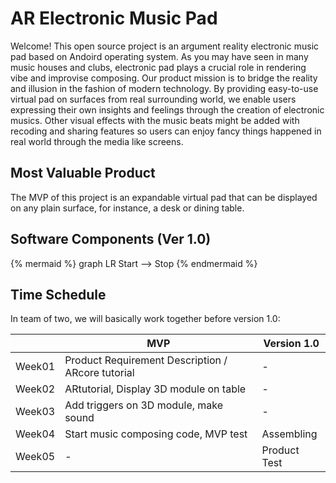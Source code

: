 # AR Electronic Music Pad

Welcome! This open source project is an argument reality electronic music pad based on Andoird operating system. As you may have seen in many music houses and clubs, electronic pad plays a crucial role in rendering vibe and improvise composing.  Our product mission is to bridge the reality and illusion in the fashion of modern technology. By providing easy-to-use virtual pad on surfaces from real surrounding world, we enable users expressing their own insights and feelings through the creation of electronic musics. Other visual effects with the music beats might be added with recoding and sharing features so users can enjoy fancy  things happened in real world through the media like screens.

## Most Valuable Product
The MVP of this project is an expandable virtual pad that can be displayed on any plain surface, for instance, a desk or dining table.

## Software Components (Ver 1.0)
{% mermaid %}
graph LR
    Start --> Stop
{% endmermaid %}

## Time Schedule
In team of two, we will basically work together before version 1.0:

|                |MVP                          |Version 1.0                      |
|----------------|-----------------------------|---------------------|
|Week01|Product Requirement Description / ARcore tutorial|-          |
|Week02|ARtutorial, Display 3D module on table           |-          |
|Week03|Add triggers on 3D module, make sound            |-          |
|Week04|Start music composing code, MVP test             |Assembling |
|Week05|-            |Product Test          |
